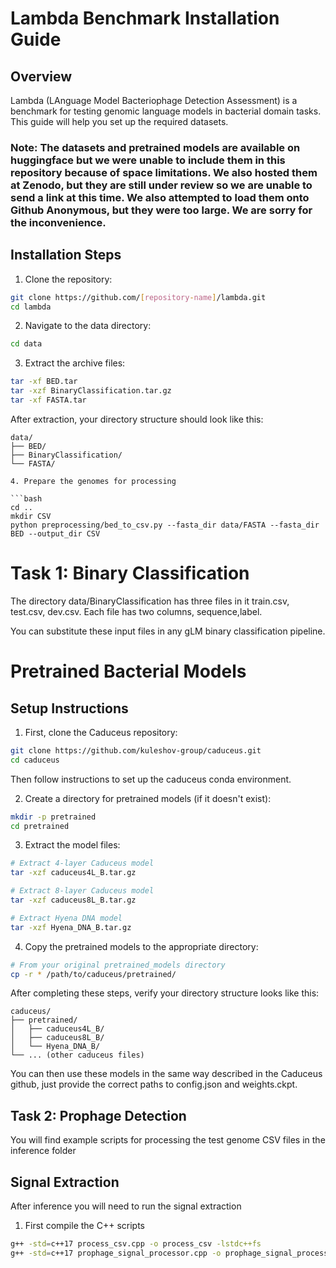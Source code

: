 # Lambda Benchmark Installation Guide

## Overview
Lambda (LAnguage Model Bacteriophage Detection Assessment) is a benchmark for testing genomic language models in bacterial domain tasks. This guide will help you set up the required datasets.

### Note: The datasets and pretrained models are available on huggingface but we were unable to include them in this repository because of space limitations. We also hosted them at Zenodo, but they are still under review so we are unable to send a link at this time. We also attempted to load them onto Github Anonymous, but they were too large. We are sorry for the inconvenience.


## Installation Steps

1. Clone the repository:
```bash
git clone https://github.com/[repository-name]/lambda.git
cd lambda
```

2. Navigate to the data directory:
```bash
cd data
```

3. Extract the archive files:

```bash
tar -xf BED.tar
tar -xzf BinaryClassification.tar.gz
tar -xf FASTA.tar
```

After extraction, your directory structure should look like this:
```
data/
├── BED/
├── BinaryClassification/
└── FASTA/

4. Prepare the genomes for processing

```bash
cd ..
mkdir CSV
python preprocessing/bed_to_csv.py --fasta_dir data/FASTA --fasta_dir BED --output_dir CSV 
```
# Task 1: Binary Classification 

The directory data/BinaryClassification has three files in it train.csv, test.csv, dev.csv.  Each file has two columns, sequence,label.  

You can substitute these input files in any gLM binary classification pipeline.

# Pretrained Bacterial Models

## Setup Instructions

1. First, clone the Caduceus repository:
```bash
git clone https://github.com/kuleshov-group/caduceus.git
cd caduceus
```
Then follow instructions to set up the caduceus conda environment.

2. Create a directory for pretrained models (if it doesn't exist):
```bash
mkdir -p pretrained
cd pretrained
```

3. Extract the model files:
```bash
# Extract 4-layer Caduceus model
tar -xzf caduceus4L_B.tar.gz

# Extract 8-layer Caduceus model
tar -xzf caduceus8L_B.tar.gz

# Extract Hyena DNA model
tar -xzf Hyena_DNA_B.tar.gz
```

4. Copy the pretrained models to the appropriate directory:
```bash
# From your original pretrained_models directory
cp -r * /path/to/caduceus/pretrained/
```

After completing these steps, verify your directory structure looks like this:
```
caduceus/
├── pretrained/
│   ├── caduceus4L_B/
│   ├── caduceus8L_B/
│   └── Hyena_DNA_B/
└── ... (other caduceus files)
```

You can then use these models in the same way described in the Caduceus github, just provide the correct paths to config.json and weights.ckpt.

## Task 2: Prophage Detection 

You will find example scripts for processing the test genome CSV files in the inference folder

## Signal Extraction

After inference you will need to run the signal extraction 

1. First compile the C++ scripts
```bash
g++ -std=c++17 process_csv.cpp -o process_csv -lstdc++fs
g++ -std=c++17 prophage_signal_processor.cpp -o prophage_signal_processor -lstdc++fs -pthread
```




